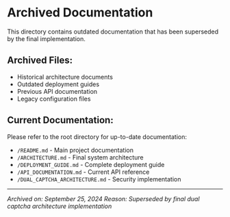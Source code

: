 # Archived Documentation

This directory contains outdated documentation that has been superseded by the final implementation.

## Archived Files:
- Historical architecture documents
- Outdated deployment guides  
- Previous API documentation
- Legacy configuration files

## Current Documentation:
Please refer to the root directory for up-to-date documentation:
- `/README.md` - Main project documentation
- `/ARCHITECTURE.md` - Final system architecture
- `/DEPLOYMENT_GUIDE.md` - Complete deployment guide
- `/API_DOCUMENTATION.md` - Current API reference
- `/DUAL_CAPTCHA_ARCHITECTURE.md` - Security implementation

---
*Archived on: September 25, 2024*
*Reason: Superseded by final dual captcha architecture implementation*